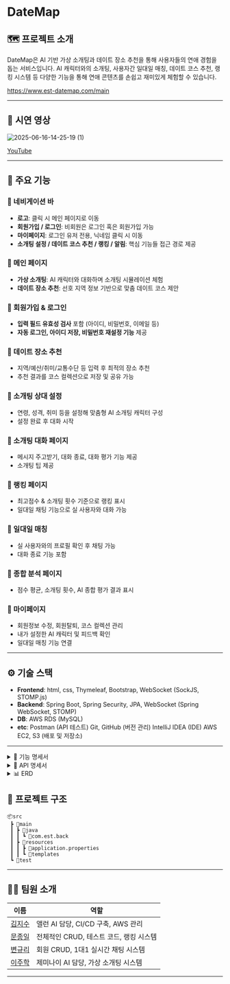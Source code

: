 # DateMap

## 🗺️ 프로젝트 소개

DateMap은 AI 기반 가상 소개팅과 데이트 장소 추천을 통해 사용자들의 연애 경험을 돕는 서비스입니다. AI 캐릭터와의 소개팅, 사용자간 일대일 매칭, 데이트 코스 추천, 랭킹 시스템 등 다양한 기능을 통해 연애 콘텐츠를 손쉽고 재미있게 체험할 수 있습니다.

https://www.est-datemap.com/main

---
## 🎥 시연 영상

![2025-06-16-14-25-19 (1)](https://github.com/user-attachments/assets/ed82df7c-f60d-465a-8bdc-129a1e29bf55)

[YouTube](https://www.youtube.com/watch?v=00T_Zzqtlj8)

---

## 📌 주요 기능

### 🔹 네비게이션 바

* **로고**: 클릭 시 메인 페이지로 이동
* **회원가입 / 로그인**: 비회원은 로그인 혹은 회원가입 가능
* **마이페이지**: 로그인 유저 전용, 닉네임 클릭 시 이동
* **소개팅 설정 / 데이트 코스 추천 / 랭킹 / 알림**: 핵심 기능들 접근 경로 제공

### 🔹 메인 페이지

* **가상 소개팅**: AI 캐릭터와 대화하며 소개팅 시뮬레이션 체험
* **데이트 장소 추천**: 선호 지역 정보 기반으로 맞춤 데이트 코스 제안

### 🔹 회원가입 & 로그인

* **입력 필드 유효성 검사** 포함 (아이디, 비밀번호, 이메일 등)
* **자동 로그인, 아이디 저장, 비밀번호 재설정 기능** 제공

### 🔹 데이트 장소 추천

* 지역/예산/취미/교통수단 등 입력 후 최적의 장소 추천
* 추천 결과를 코스 컬렉션으로 저장 및 공유 가능

### 🔹 소개팅 상대 설정

* 연령, 성격, 취미 등을 설정해 맞춤형 AI 소개팅 캐릭터 구성
* 설정 완료 후 대화 시작

### 🔹 소개팅 대화 페이지

* 메시지 주고받기, 대화 종료, 대화 평가 기능 제공
* 소개팅 팁 제공

### 🔹 랭킹 페이지

* 최고점수 & 소개팅 횟수 기준으로 랭킹 표시
* 일대일 채팅 기능으로 실 사용자와 대화 가능

### 🔹 일대일 매칭

* 실 사용자와의 프로필 확인 후 채팅 가능
* 대화 종료 기능 포함

### 🔹 종합 분석 페이지

* 점수 평균, 소개팅 횟수, AI 종합 평가 결과 표시

### 🔹 마이페이지

* 회원정보 수정, 회원탈퇴, 코스 컬렉션 관리
* 내가 설정한 AI 캐릭터 및 피드백 확인
* 일대일 매칭 기능 연결

---

## ⚙️ 기술 스택

* **Frontend**: html, css, Thymeleaf, Bootstrap, WebSocket (SockJS, STOMP.js)
* **Backend**: Spring Boot, Spring Security, JPA, WebSocket (Spring WebSocket, STOMP)
* **DB**: AWS RDS (MySQL)
* **etc**: Postman (API 테스트)
  Git, GitHub (버전 관리)
  IntelliJ IDEA (IDE)
  AWS EC2, S3 (배포 및 저장소)

---
<details>
<summary> 📑 기능 명세서 </summary>

네비바

| No. | 구분 | 기능 | 설명 |
| --- | --- | --- | --- |
| 1 | 헤더 | 로고 | 클릭 시 메인 페이지로 이동 |
| 2 |  | 회원가입, 로그인 | 회원 가입 또는 로그인 페이지로 이동 |
| 3 |  | 마이페이지 | 로그인 후 닉네임 클릭시 이동 |
| 4 |  | 소개팅 설정 |  |
| 5 |  | 데이트 코스 추천 | 사용자의 선호 지역에 맞게 추천 |
| 6 |  | 랭킹 |  |
| 7 |  | 알림 | 일대일 채팅방 알림 |

메인페이지

| No. | 항목 | 설명 |
| --- | --- | --- |
| 8 | 가상 소개팅 | AI와 채팅하는 페이지 |
| 9 |  | 가상 소개팅 설정 |
| 10 | 데이트 장소 추천 | 데이트 장소 페이지 |
| 11 |  | 데이트 장소 설정 |

회원 가입

| No. | 항목 | 설명 | 유효성 |
| --- | --- | --- | --- |
| 12 | 아이디 | 로그인에 사용할 ID 입력 |  필수, 특수 문자/ 공백 사용 불가, 영문 + 숫자 최대 12자, 변경 및 중복 불가 |
| 13 | 닉네임 | 닉네임 입력 | 한글/영문/숫자 최대 8자 |
| 14 | 이메일 | 이메일 주소 입력 | 필수 |
| 15 | 비밀번호 | 비밀번호 입력 | 필수, 영문 + 숫자 포함 최대 20자 |
| 16 | 비밀번호 확인 | 비밀번호 재입력 | 비밀번호 일치 확인 |
| 17 | 성별 | 성별 선택 |  |
| 18 | 생년월일 | 연도, 월, 일 입력 |  |
| 19 | 선호 지역 | 사용자의 선호지역 중심으로 메인페이지 코스 컬렉션 추천 (최대 2개까지) |  |
| 20 | 약관 동의 | 이용약관, 개인정보처리방침 |  |
| 21 | 회원 가입 | 유효성 통과 시 회원 가입 disabled 해제 |  |
| 22 | 로그인 링크 | 회원가입 후 로그인 페이지로 이동 |  |

로그인 페이지

| No. | 항목 | 설명 | 유효성 |
| --- | --- | --- | --- |
| 23 | 아이디(이메일) 입력 | 아이디(이메일) 입력 필드 | 필수, 공백 불가 |
| 24 | 비밀번호 입력 | 비밀번호 입력 필드 | 필수 |
| 25 | 아이디 저장 | 로그인 한 아이디 저장 | 선택(체크 박스) |
| 26 | 아이디 찾기 | 닉네임과 이메일 입력을 통해 찾기 |  |
| 27 | 비밀번호 재설정 | 아이디와 이메일 입력을 통해 재설정 |  |
| 28 | 로그인 버튼 | 로그인 요청 | 아이디/비번 모두 입력 시 버튼 활성화 |
| 29 | 회원 가입 버튼 | 회원 가입 페이지로 이동 |  |

데이트 장소 추천 설정 페이지

| No. | 항목 | 설명 |
| --- | --- | --- |
| 30 | 지역 | 선호 지역 / 지역 정보만으로도 코스짜기 가능 |
| 31 | 예산 | 데이트 비용 |
| 32 | 취미 | 커플의 취미 |
| 33 | 데이트 날짜 | 데이트 날짜 |
| 34 | 교통수단 | 어떤 교통수단을 이용하는지 (버스, 지하철 등등) |

데이트 장소 추천 페이지

| No. | 항목 | 설명 |
| --- | --- | --- |
| 35 | 지역 | 데이트 지역 |
| 36 | 장소 | 데이트 장소 |
| 37 | 설명 | 장소에 대한 설명 |
| 38 | 저장하기 | 코스 콜렉션으로 만들기 / 제목과 사진을 기입 후 저장 |
| 39 | 공유 | url 공유하기 |
| 40 | 뒤로가기 | 데이트 장소 추천 설정 페이지로 돌아감 |

소개팅 상대방 설정 페이지

| No. | 항목 | 설명 |
| --- | --- | --- |
| 41 | 대화 상대 설정 | 캐릭터 프리셋 및 커스텀 가능 |
| 42 | 나이 | 연령대별로 설정 / 20대부터 50대까지 설정 |
| 43 | 성격 | 성격 설정: 내향적, 외향적 |
| 44 | 취미 | 취미 선택 : 운동, 반려동물, 게임, 드라이브, 술 , 독서 등 |
| 45 | 사진 | 상대방 이미지 설정 |
| 46 | 대화 시작 | 설정한 상대방과 대화 시작 / 나이, 성격,취미를 기반으로 대화 |

소개팅(대화) 페이지

| No. | 항목 | 설명 | 세부 정보 |
| --- | --- | --- | --- |
| 47 | 채팅 | 상대방과 대화 | 상대방이 보낸 메시지와 사용자가 보낸 메시지를 확인 |
| 48 | 메시지 전송 | 상대방에게 메시지 전송 | 상대방에게 메시지 전송 |
| 49 | 대화 종료 | 대화를 종료 | 현재 상대방과의 대화를 종료, 이어서 대화 불가 |
| 50 | 평가 하기 | 전체적인 대화 내용 평가 | 사용자와 AI의 대화를 전체적으로 평가하여 대화를 잘 했는지 평가 |
| 51 | 팁 | 소개팅 팁 제공 |  |

랭킹 페이지

| No. | 항목 | 설명 | 세부 정보 |
| --- | --- | --- | --- |
| 52 | 랭킹 | 10등까지 등수 표시 | 최고 점수 , 소개팅 횟수 기준 |
| 53 | 랭킹 분류 | 최고 점수, 소개팅 횟수로 랭킹 기준 설정 | 점수가 높은 순으로 정렬하거나 , 소개팅기능을 사용한 횟수로 정렬 |
| 54 | 일대일 채팅 | 랭킹에 등록 되어있는 사용자와 일대일 채팅 가능 |  |

일대일 매칭 페이지 

| No. | 항목 | 설명 |
| --- | --- | --- |
| 55 | 프로필  | 상대방과 내 프로필 표시 |
| 56 | 채팅 | 일대일 채팅 |
| 57 | 대화 종료 | 대화 종료 |

종합 분석 페이지

| No. | 항목 | 설명 |
| --- | --- | --- |
| 58 | 점수 | 받은 점수들의 평균 |
| 59 | 소개팅 횟수 | 소개팅한 횟수 |
| 60 | 종합 평가 | ai의 종합 평가 |

마이페이지

| No. | 항목 | 설명 |
| --- | --- | --- |
| 61 | 회원 정보 수정 | 프로필 이미지, 아이디, 이메일 등등 수정 가능 |
| 62 | 회원 탈퇴 |  |
| 63 | 종합 분석 평가 | 종합 분석 평가 페이지로 이동 |
| 64 | 코스 컬렉션 | 나의 데이트 코스 추천 컬렉션(이미지 수정, 코스 삭제 가능) |
| 65 | 소개팅 상대 | 지금까지 한 ai 소개팅 상대 & 피드백 |
| 66 | 매칭 서비스 | 현재 가입되어 있는 이성의 사용자들과 일대일 채팅 가능 |

</details>

<details>
<summary> 📖 API 명세서 </summary>

회원 CRUD(로그인/회원가입/마이페이지)

User

| 🏷NAME | ⚙METHOD | 📎URL | 📖DESCRIPTION |
| --- | --- | --- | --- |
| 로그인 페이지 진입 | GET | /login | 쿠키에 저장된 ID 확인 후 로그인 페이지 렌더링 |
| 로그인 요청 처리 | POST | /login | 로그인 및 세션 저장 + rememberMe 처리 |
| 로그아웃 | GET | /logout | 세션 무효화 후 메인 페이지로 이동 |
| 회원가입 페이지 진입 | GET | /join | 회원가입 입력 폼 페이지 렌더링 |
| 회원가입 요청 처리 | POST | /join | 회원가입 입력 검증 및 가입 처리 |
| 아이디 중복 확인 | GET | /api/users/availability/user-id | userId 중복 여부 확인 |
| 닉네임 중복 확인 | GET | /api/users/availability/nickname | nickName 중복 여부 확인 |
| 이메일 중복 확인 | GET | /api/users/availability/email | email 중복 여부 확인 |
| 회원가입 API 처리 | POST | /api/users | 회원가입 요청 처리 (API 방식) |
| 아이디 찾기 | POST | /api/users/id-recovery | 이름과 이메일로 아이디 찾기 |
| 비밀번호 재설정 본인확인 | POST | /api/users/verify-password | 아이디+이메일로 비밀번호 재설정 본인 확인 |
| 비밀번호 재설정 | POST | /api/users/password-reset | usn으로 비밀번호 변경 |
| 내 프로필 조회 | GET | /api/users/profile | 로그인된 유저의 정보 반환 (API) |
| 내 프로필 수정 | PATCH | /api/users/profile | 유저 정보 및 이미지 수정 (multipart/form-data) |
| 회원 탈퇴 | DELETE | /api/users/{usn} | 로그인 유저 본인의 계정 탈퇴 처리 |
| 프로필 수정 페이지 진입 | GET | /profile/edit | 현재 유저의 정보를 폼에 미리 담아 렌더링 |

blind_date 소개팅 상대 CRUD

| 🏷NAME | ⚙METHOD | 📎URL | 📖DESCRIPTION |
| --- | --- | --- | --- |
| 파트너 조회 | GET | /api/partner/{id} | ID로 특정 파트너 정보 조회 |
| 파트너 삭제 | DELETE | /api/partner/{id} | ID로 특정 파트너 삭제 (채팅방과 연결된 경우 주의 필요) |
| 파트너 조건 설정 페이지  | GET | /partner-setting | 로그인한 사용자가 데이트 조건 설정 페이지로 이동 |

date_recommend

| 🏷NAME | ⚙METHOD | 📎URL | 📖DESCRIPTION |
| --- | --- | --- | --- |
| 추천 코스 생성 | POST | /api/recommend | 새로운 추천 코스 등록, 이미지 업로드 포함 |
| 추천 코스 전체 조회 | GET | /api/recommend | 저장된 모든 추천 코스 목록 조회 |
| 추천 코스 단건 조회 | GET | /api/recommend/{id} | ID로 특정 추천 코스 조회 |
| 추천 코스 전체 삭제 | DELETE | /api/recommend | 모든 추천 코스를 삭제 |
| 추천 코스 단건 삭제 | DELETE | /api/recommend/{id} | ID로 특정 추천 코스를 삭제 |
| 추천 코스 이미지 수정 | PATCH | /api/recommend/{id} | ID로 특정 추천 코스의 이미지 파일 수정 |
| 추천 코스 상세 페이지 보기 | GET | /recommend/place/{id} | 추천 코스 ID에 해당하는 상세 정보 페이지 렌더링 |

ranking

| 🏷NAME | ⚙METHOD | 📎URL | 📖DESCRIPTION |
| --- | --- | --- | --- |
| 전체 랭킹 조회 | GET | /api/ranking | 기본 랭킹 정보 조회 |
| 점수 기반 랭킹 조회 | GET | /api/ranking/score | 점수 기준 랭킹 정보 조회 |
| 참여 횟수 랭킹 조회 | GET | /api/ranking/count | 소개팅 참여 횟수 기준 랭킹 조회 |
| 랭킹 페이지 진입 | GET | /ranking | 점수 기준 랭킹 리스트를 HTML 페이지로 렌더링 |

analyze

| 🏷NAME | ⚙METHOD | 📎URL | 📖DESCRIPTION |
| --- | --- | --- | --- |
| 종합분석 | GET | /analyze | 모든 피드백을 기준으로 종합평가 |

blind_date_chat

| 🏷NAME | ⚙METHOD | 📎URL | 📖DESCRIPTION |
| --- | --- | --- | --- |
| 메시지 전송 | POST | /api/chat/{chatroomId} | 사용자의 메시지를 Gemini에게 보내고 저장 |
| 채팅방 삭제 | DELETE | /api/chat/{chatroomId} | 채팅방 및 메시지 삭제 |
| 피드백 생성 요청 | POST | /api/chat/{chatroomId}/feedback | Gemini에게 피드백 생성 요청 후 저장 및 리다이렉트 |
| 채팅방 보기 | GET | /chat/{chatroomId} | 채팅 메시지와 상대방 정보 출력 |
| 피드백 보기 | GET | /chat/{chatroomId}/feedback | 해당 채팅방의 Gemini 피드백 결과 출력 |

Chatroom

| 🏷NAME | ⚙METHOD | 📎URL | 📖DESCRIPTION |
| --- | --- | --- | --- |
| 채팅방 생성 및 시작 | POST | /api/chatroom | Partner 저장 후 채팅방 생성 + 첫 메시지 전송 |
| 모든 채팅방 목록 조회 | GET | /api/chatroom | 전체 채팅방 목록을 조회 |
| 특정 채팅방 상세 조회 | GET | /api/chatroom/{id} | ID로 특정 채팅방 정보 조회 |
| 특정 채팅방 삭제 | DELETE | /api/chatroom/{id} | ID로 채팅방 삭제 (Partner 삭제 예정 포함) |

matching_chat

| 🏷NAME | ⚙METHOD | 📎URL | 📖DESCRIPTION |
| --- | --- | --- | --- |
| 일대일 채팅방 생성 또는 조회 | POST | /matchchat/room | 상대 닉네임 기반으로 채팅방 생성 |
| 일대일 채팅방 입장 | GET | /matchchat/room/{chatroomId} | 채팅방 입장 및 상대방 프로필, 메시지 출력 |
| 일대일 채팅 종료 처리 | POST | /matchchat/{chatroomId}/end | 채팅 종료 후 채팅방 제거 및 메인으로 리다이렉트 |
| 매칭 가능한 사용자 목록 조회 | GET | /api/matchableUsers | 가입되어있는 이성의 사용자 목록 조회  |

Notification

| 🏷NAME | ⚙METHOD | 📎URL | 📖DESCRIPTION |
| --- | --- | --- | --- |
| 읽지 않은 알림 개수 조회 | GET | /api/notifications/unread-count | 로그인된 사용자의 읽지 않은 알림 개수 반환 |
| 전체 알림 목록 조회 | GET | /api/notifications | 로그인된 사용자의 전체 알림 목록 반환 |
| 전체 알림 읽음 처리 | POST | /api/notifications/mark-all-read | 사용자의 모든 알림을 읽음 상태로 변경 |

Alan_ai

| 🏷NAME | ⚙METHOD | 📎URL | 📖DESCRIPTION |
| --- | --- | --- | --- |
| Alan 응답 요청 | GET | /api/alan | Alan AI로부터 응답 받기 |

Main

| 🏷NAME | ⚙METHOD | 📎URL | 📖DESCRIPTION |
| --- | --- | --- | --- |
| 메인 페이지 진입 | GET | /main | 최신 파트너 및 추천 정보 4개씩 로드 후 메인 페이지 렌더링 |

MyPage

| 🏷NAME | ⚙METHOD | 📎URL | 📖DESCRIPTION |
| --- | --- | --- | --- |
| 마이페이지 보기 | GET | /mypage | 로그인한 유저의 프로필, 평가, 추천 코스 등을 마이페이지에 표시 |
---
</details>
<details> 
<summary>📊 ERD </summary>

![image](https://github.com/user-attachments/assets/a5393814-80eb-4321-93ee-8a4a7ed5340e)

## 테이블 리스트

## 📁 user (회원)

| 컬럼명 | 타입 | 제약조건 | 설명 |
| --- | --- | --- | --- |
| usn | BIGINT | PK, AUTO_INCREMENT, UNIQUE | 유저 고유 번호 |
| user_id | VARCHAR(50) | NOT NULL, UNIQUE | 아이디 |
| nickName | VARCHAR(80) | NOT NULL, UNIQUE | 닉네임 |
| password | VARCHAR(100) | NOT NULL | 비밀번호 |
| email | VARCHAR(255) | NOT NULL, UNIQUE | 이메일 주소 |
| gender | VARCHAR(2) | NOT NULL | 성별 |
| date_of_birth | DATE | NOT NULL | 생년월일 |
| prefer_area | VARCHAR(100) | NOT NULL | 선호 지역 |
| prefer_area_detail | VARCHAR(100) | NOT NULL | 상세 지역 |
| profile_img | VARCHAR(255) | NOT NULL | 프로필 이미지 |
| join_date | TIMESTAMP | NOT NULL | 가입일시 |

---

## 💬 chatroom (채팅방)

| 제목 | 1열 | 2열 | 3열 |
| --- | --- | --- | --- |
| 컬럼명 | 타입 | 제약조건 | 설명 |
| id | BIGINT | PK, AUTO_INCREMENT | 채팅방 ID |
| usn | BIGINT | FK → user(usn) | 내 유저번호 |
| partner_id | BIGINT | FK → user(usn) | 상대 유저번호 |

---

## 💬 chat_message (채팅 메시지)

| 컬럼명 | 타입 | 제약조건 | 설명 |
| --- | --- | --- | --- |
| id | BIGINT | PK, AUTO_INCREMENT | 메시지 ID |
| room_id | BIGINT | FK → chatroom(id) | 채팅방 ID |
| role | ENUM | NOT NULL | 발신자 역할 (USER/AI 등) |
| message | TEXT | NOT NULL | 메시지 내용 |
| created_at | TIMESTAMP | NOT NULL | 발신 시각 |

---

## 🧠 blind_data_character (소개팅 캐릭터)

| 컬럼명 | 타입 | 제약조건 | 설명 |
| --- | --- | --- | --- |
| char_id | BIGINT | PK, AUTO_INCREMENT | 캐릭터 ID |
| gender | VARCHAR(2) | NOT NULL | 성별 |
| age_group | VARCHAR(10) | NOT NULL | 연령대 |
| personal_type | VARCHAR(10) | NOT NULL | 성격 유형 |
| hobby | VARCHAR(50) | NOT NULL | 취미 |
| image_url | VARCHAR(255) | NOT NULL | 캐릭터 이미지 URL |
| created_at | TIMESTAMP | NOT NULL | 생성일시 |

---

## 📝 blind_date_feedback (소개팅 평가)

| 컬럼명 | 타입 | 제약조건 | 설명 |
| --- | --- | --- | --- |
| id | BIGINT | PK, AUTO_INCREMENT | 평가 ID |
| char_id | BIGINT | FK → blind_date_character | 캐릭터 ID |
| usn | BIGINT | FK → user(usn) | 유저 번호 |
| created_at | TIMESTAMP |  | 작성 시각 |
| summary | TEXT | NOT NULL | 대화 요약 |
| feedback | TEXT | NOT NULL | 피드백 내용 |
| score | INT | NOT NULL | 점수 (평가) |

---

## 🧭 date_course (데이트 코스)

| 컬럼명 | 타입 | 제약조건 | 설명 |
| --- | --- | --- | --- |
| course_id | BIGINT | PK, AUTO_INCREMENT | 코스 ID |
| usn | BIGINT | FK → user(usn) | 작성자 |
| image_url | VARCHAR(255) | NOT NULL | 대표 이미지 URL |
| title | VARCHAR(50) | NOT NULL | 코스 제목 |
| content1 ~ 4 | LONGTEXT | NOT NULL | 코스 상세 설명 |
| saved_at | TIMESTAMP | NOT NULL | 저장일시 |
| area | VARCHAR(20) | NOT NULL | 지역 정보 |

---

## 🏆 ranking (랭킹)

| 컬럼명 | 타입 | 제약조건 | 설명 |
| --- | --- | --- | --- |
| id | BIGINT | PK, AUTO_INCREMENT | 랭킹 ID |
| usn | BIGINT | FK → user(usn) | 유저 번호 |
| nickname | VARCHAR(50) | NOT NULL | 유저 닉네임 |
| gender | VARCHAR(10) | NOT NULL | 성별 |
| profile_img | VARCHAR(255) | NOT NULL | 프로필 이미지 |
| score | INT UNSIGNED | NOT NULL | 점수 |
| achieved_time | TIMESTAMP | NOT NULL | 달성 시각 |

</details>

## 📁 프로젝트 구조

```
📦src
 ┣ 📂main
 ┃ ┣ 📂java
 ┃ ┃ ┗ 📂com.est.back
 ┃ ┣ 📂resources
 ┃ ┃ ┣ 📜application.properties
 ┃ ┃ ┗ 📜templates
 ┗ 📂test
```

---

## 🙋‍♀️ 팀원 소개

| 이름  | 역할                   |
| --- | -------------------- |
| [김지수](https://github.com/J1sooo) | 앨런 AI 담당, CI/CD 구축, AWS 관리 |
| [문종일](https://github.com/tetsuya0083) | 전체적인 CRUD, 테스트 코드, 랭킹 시스템   |
| [변규리](https://github.com/gyuri0124) | 회원 CRUD, 1대1 실시간 채팅 시스템   |
| [이주학](https://github.com/wngkr38) | 제미나이 AI 담당, 가상 소개팅 시스템  |

---

